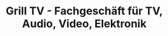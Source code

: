 ---
title: "Grill TV - Fachgeschäft für TV, Audio, Video, Elektronik"
url: /st-margarethen/grill-tv-fachgeschaeft-fuer-tv-audio-video-elektronik/
shop: Elektronik
---